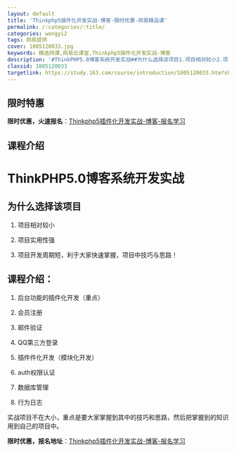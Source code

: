 ```yaml
---
layout: default
title: 'Thinkphp5插件化开发实战-博客-限时优惠-网易精品课'
permalink: /:categories/:title/
categories: wangyi2
tags: 网易提供
cover: 1005120033.jpg
keywords: 精选网课,网易云课堂,Thinkphp5插件化开发实战-博客
description: '#ThinkPHP5.0博客系统开发实战##为什么选择该项目1.项目相对较小2.项目实用性强3.项目开发周期短，利于大家'
classid: 1005120033
targetlink: https://study.163.com/course/introduction/1005120033.htm?share=1&shareId=1025206652&utm_campaign=share&utm_medium=iphoneShare&utm_source=&utm_u=1025206652
---
```


## 限时特惠

**限时优惠，火速报名**：[Thinkphp5插件化开发实战-博客-报名学习](https://study.163.com/course/introduction/1005120033.htm?share=1&shareId=1025206652&utm_campaign=share&utm_medium=iphoneShare&utm_source=&utm_u=1025206652)

## 课程介绍

# ThinkPHP5.0博客系统开发实战

## 为什么选择该项目

1. 项目相对较小

2. 项目实用性强

3. 项目开发周期短，利于大家快速掌握，项目中技巧与思路！

## 课程介绍：

1. 后台功能的插件化开发（重点）

2. 会员注册

3. 邮件验证

4. QQ第三方登录

5. 插件件化开发（模块化开发）

6. auth权限认证

7. 数据库管理

8. 行为日志



实战项目不在大小，重点是要大家掌握到其中的技巧和思路，然后把掌握到的知识用到自己的项目中。

**限时优惠，报名地址**：[Thinkphp5插件化开发实战-博客-报名学习](https://study.163.com/course/introduction/1005120033.htm?share=1&shareId=1025206652&utm_campaign=share&utm_medium=iphoneShare&utm_source=&utm_u=1025206652)

